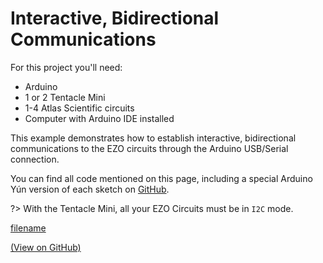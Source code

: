 # Interactive, Bidirectional Communications

For this project you'll need:
* Arduino
* 1 or 2 Tentacle Mini
* 1-4 Atlas Scientific circuits
* Computer with Arduino IDE installed

This example demonstrates how to establish interactive, bidirectional communications to the EZO circuits through the Arduino USB/Serial connection.

You can find all code mentioned on this page, including a special Arduino Yún version of each sketch on [GitHub](https://github.com/whitebox-labs/tentacle-examples/tree/master/arduino/interactive).

?> With the Tentacle Mini, all your EZO Circuits must be in `I2C` mode.

[filename](../common/interactive-example-i2c.md ':include')

[](https://raw.githubusercontent.com/whitebox-labs/tentacle-examples/master/arduino/interactive/i2c_interactive/i2c_interactive.ino ':include :type=code arduino')

[(View on GitHub)](https://github.com/whitebox-labs/tentacle-examples/blob/master/arduino/interactive/i2c_interactive/i2c_interactive.ino)
